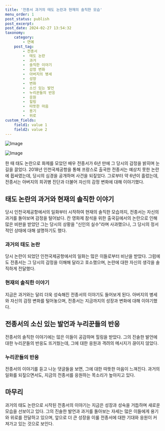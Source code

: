 ```yaml
---
title: '전종서 과거의 태도 논란과 현재의 솔직한 모습'
menu_order: 1
post_status: publish
post_excerpt: 
post_date: 2024-02-27 13:54:32
taxonomy:
    category:
        - 연예
    post_tag:
        - 전종서
        -  태도 논란
        -  과거
        -  솔직한 이야기
        -  감정 변화
        -  아버지의 병세
        -  성장
        -  변화
        -  소신 있는 발언
        -  누리꾼들의 반응
        -  응원
        -  힐링
        -  따뜻한 마음
        -  용기
        -  위로
custom_fields:
    field1: value 1
    field2: value 2
---
```


![Image](https://ssl.pstatic.net/mimgnews/image/109/2024/02/27/0005025209_001_20240227093303413.jpg?type=w540)

![Image](https://mimgnews.pstatic.net/image/109/2024/02/27/0005025209_002_20240227093303438.jpg?type=w540)

한 때 태도 논란으로 화제를 모았던 배우 전종서가 6년 만에 그 당시의 감정을 밝히며 눈길을 끌었다. 2018년 인천국제공항을 통해 프랑스로 출국한 전종서는 예상치 못한 논란에 휩싸였는데, 당시의 심경을 공개하며 사건을 되짚었다. 그로부터 약 6년이 흘렀는데, 전종서는 아버지의 희귀병 진단과 더불어 자신의 감정 변화에 대해 이야기했다. 
## 태도 논란의 과거와 현재의 솔직한 이야기
당시 인천국제공항에서의 일화부터 시작하여 현재의 솔직한 모습까지, 전종서는 자신의 과거를 돌아보며 감정을 털어놨다. 칸 영화제 참석을 위한 출국길에서의 논란으로 인해 많은 비판을 받았던 그는 당시의 상황을 "신인의 실수"라며 사과했으나, 그 당시의 정서적인 상태에 대해 설명하기도 했다.
### 과거의 태도 논란
당시 논란이 되었던 인천국제공항에서의 일화는 많은 이들로부터 비난을 받았다. 그럼에도 전종서는 그 당시의 감정을 이해해 달라고 호소했으며, 논란에 대한 자신의 생각을 솔직하게 전달했다. 
### 현재의 솔직한 이야기
지금은 과거와는 달리 더욱 성숙해진 전종서의 이야기도 들어보게 된다. 아버지의 병세와 자신의 감정 변화를 털어놓으며, 전종서는 지금까지의 성장과 변화에 대해 이야기했다. 
## 전종서의 소신 있는 발언과 누리꾼들의 반응
전종서의 솔직한 이야기에는 많은 이들이 공감하며 힐링을 받았다. 그의 진솔한 발언에 대한 누리꾼들의 반응도 뜨거웠는데, 그에 대한 응원과 격려의 메시지가 끊이지 않았다.
### 누리꾼들의 반응
전종서의 이야기를 듣고 나눈 댓글들을 보면, 그에 대한 따뜻한 마음이 느껴진다. 과거의 일화를 되짚으면서도, 지금의 전종서를 응원하는 목소리가 높아지고 있다.
## 마무리
과거의 태도 논란으로 시작된 전종서의 이야기는 지금은 성장과 성숙을 거듭하며 새로운 모습을 선보이고 있다. 그의 진솔한 발언과 과거를 돌아보는 자세는 많은 이들에게 용기와 위로를 전달하고 있으며, 앞으로 더 큰 성장을 이룰 전종서에 대한 기대와 응원이 커져가고 있는 것으로 보인다.
